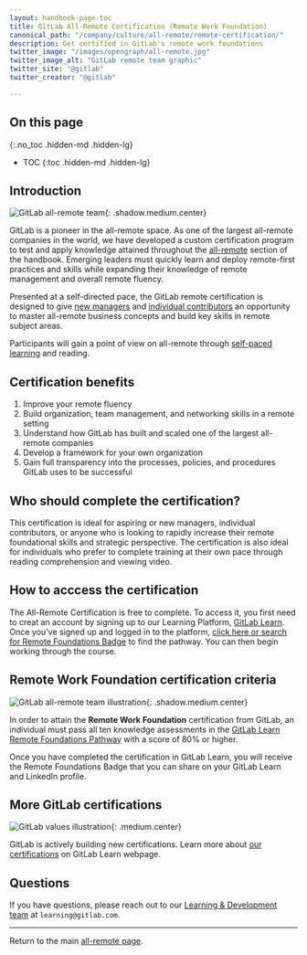 ```yaml
---
layout: handbook-page-toc
title: GitLab All-Remote Certification (Remote Work Foundation)
canonical_path: "/company/culture/all-remote/remote-certification/"
description: Get certified in GitLab's remote work foundations
twitter_image: "/images/opengraph/all-remote.jpg"
twitter_image_alt: "GitLab remote team graphic"
twitter_site: "@gitlab"
twitter_creator: "@gitlab"

---
```


## On this page
{:.no_toc .hidden-md .hidden-lg}

- TOC
{:toc .hidden-md .hidden-lg}

## Introduction 

![GitLab all-remote team](/images/all-remote/GitLab-All-Remote-Zoom-Team-Tanuki.jpg){: .shadow.medium.center}

GitLab is a pioneer in the all-remote space. As one of the largest all-remote companies in the world, we have developed a custom certification program to test and apply knowledge attained throughout the [all-remote](/company/culture/all-remote/) section of the handbook. Emerging leaders must quickly learn and deploy remote-first practices and skills while expanding their knowledge of remote management and overall remote fluency. 

Presented at a self-directed pace, the GitLab remote certification is designed to give [new managers](/company/culture/all-remote/being-a-great-remote-manager/) and [individual contributors](/company/culture/all-remote/getting-started/) an opportunity to master all-remote business concepts and build key skills in remote subject areas. 

Participants will gain a point of view on all-remote through [self-paced learning](/company/culture/all-remote/self-service/) and reading. 

## Certification benefits

1. Improve your remote fluency
1. Build organization, team management, and networking skills in a remote setting
1. Understand how GitLab has built and scaled one of the largest all-remote companies
1. Develop a framework for your own organization
1. Gain full transparency into the processes, policies, and procedures GitLab uses to be successful

## Who should complete the certification?

This certification is ideal for aspiring or new managers, individual contributors, or anyone who is looking to rapidly increase their remote foundational skills and strategic perspective. The certification is also ideal for individuals who prefer to complete training at their own pace through reading comprehension and viewing video. 

## How to acccess the certification

The All-Remote Certification is free to complete. To access it, you first need to creat an account by signing up to our Learning Platform, [GitLab Learn](https://gitlab.edcast.com). Once you've signed up and logged in to the platform, [click here or search for Remote Foundations Badge](https://gitlab.edcast.com/pathways/ECL-4d9840ae-0c56-4645-ad7b-452029b1e5bc) to find the pathway. You can then begin working through the course.

## Remote Work Foundation certification criteria

![GitLab all-remote team illustration](/images/all-remote/gitlab-com-all-remote-1280x270.png){: .shadow.medium.center}

In order to attain the **Remote Work Foundation** certification from GitLab, an individual must pass all ten knowledge assessments in the [GitLab Learn Remote Foundations Pathway](https://gitlab.edcast.com/pathways/copy-of-remote-foundations-badge) with a score of 80% or higher.

Once you have completed the certification in GitLab Learn, you will receive the Remote Foundations Badge that you can share on your GitLab Learn and LinkedIn profile.

## More GitLab certifications

![GitLab values illustration](/images/all-remote/gitlab-values-tanukis.jpg){: .medium.center}

GitLab is actively building new certifications. Learn more about [our certifications](https://about.gitlab.com/learn/) on GitLab Learn webpage.

## Questions

If you have questions, please reach out to our [Learning & Development team](/handbook/people-group/learning-and-development/) at `learning@gitlab.com`.

----

Return to the main [all-remote page](/company/culture/all-remote/).

